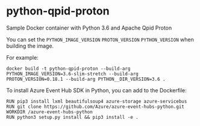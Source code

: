 # python-qpid-proton

Sample Docker container with Python 3.6 and Apache Qpid Proton

You can set the `PYTHON_IMAGE_VERSION` `PROTON_VERSION` `PYTHON_VERSION` when building the image.

For example:

```
docker build -t python-qpid-proton --build-arg PYTHON_IMAGE_VERSION=3.6-slim-stretch --build-arg PROTON_VERSION=0.18.1 --build-arg PYTHON__DIR_VERSION=3.6 .
```

To install Azure Event Hub SDK in Python, you can add to the Dockerfile:

```
RUN pip3 install lxml beautifulsoup4 azure-storage azure-servicebus
RUN git clone https://github.com/Azure/azure-event-hubs-python.git
WORKDIR /azure-event-hubs-python
RUN python3 setup.py install && pip3 install -e .
```